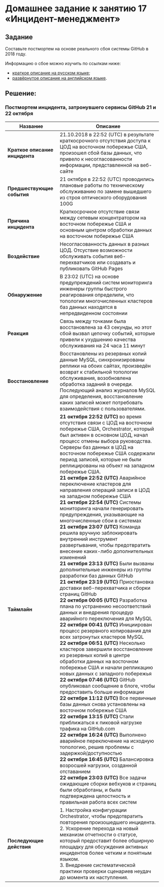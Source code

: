 # Домашнее задание к занятию 17 «Инцидент-менеджмент»

## Задание

Составьте постмортем на основе реального сбоя системы GitHub в 2018 году.

Информацию о сбое можно изучить по ссылкам ниже:

* [краткое описание на русском языке](https://habr.com/ru/post/427301/);
* [развёрнутое описание на английском языке](https://github.blog/2018-10-30-oct21-post-incident-analysis/).

## Решение:

### Постмортем инцидента, затронувшего сервисы GitHub 21 и 22 октября
| Название | Описание |
|-----|-----|
**Краткое описание инцидента** | 21.10.2018 в 22:52 (UTC) в результате краткосрочного отсутствия доступа к ЦОД на восточном побережье США, произошел сбой базы данных, что привело к несогласованности информации, представленной на веб-сайте
**Предшествующие события** | 21 октября в 22:52 (UTC) проводились плановые работы по техническому обслуживанию по замене вышедшего из строя оптического оборудования 100G
**Причина инцидента** | Краткосрочное отсутствие связи между сетевым концентратором на восточном побережье США и основным центром обработки данных на восточном побережье США
**Воздействие** | Несогласованность данных в разных ЦОД. Отсуствие возможности обслуживать события веб-перехватчиков или создавать и публиковать GitHub Pages
**Обнаружение** | В 23:02 (UTC) на основе предупреждений систем мониторинга инженеры группы быстрого реагирования определили, что топологии многочисленных кластеров баз данных находятся в непредвиденном состоянии
**Реакция** | Связь между точками была восстановлена за 43 секунды, но этот сбой вызвал цепочку событий, которые привели к ухудшению качества обслуживания на 24 часа 11 минут
**Восстановление** | Восстановлены из резервных копий данные MySQL, синхронизированы реплики на обоих сайтах, произведён возврат к стабильной топологии обслуживания, возобновлена обработка заданий в очереди. Последующий анализ журналов MySQL для определения, восстановление каких записей может потребовать взаимодействия с пользователями.
**Таймлайн** | **21 октября 22:52 (UTC)** во время отсутствия связи с ЦОД на восточном побережье США, Orchestrator, который был активен в основном ЦОД, начал процесс отмены выбора руководства. Серверы баз данных в ЦОД на восточном побережье США содержали период записей, которые не были реплицированы на объект на западном побережье США. <br /> **21 октября 22:52 (UTC)** Аварийное переключение кластеров для направления операций записи в ЦОД на западном побережье США <br /> **21 октября 22:54 (UTC)** Системы мониторинга начали генерировать предупреждения, указывающие на многочисленные сбои в системах <br /> **21 октября 23:07 (UTC)** Команда решила вручную заблокировать внутренний инструмент развертывания, чтобы предотвратить внесение каких-либо дополнительных изменений <br /> **21 октября 23:13 (UTC)** Были вызваны дополнительные инженеры из группы разработки баз данных GitHub <br /> **21 октября 23:19 (UTC)**  Приостановка доставки веб-перехватчика и сборки страниц GitHub <br /> **22 октября 00:05 (UTC)** Разработка плана по устранению несоответствий данных и внедрения процедур аварийного переключения для MySQL <br /> **22 октября 00:41 (UTC)** Инициирован процесс резервного копирования для всех затронутых кластеров MySQL <br /> **22 октября 06:51 (UTC)** Несколько кластеров завершили восстановление из резервных копий в центре обработки данных на восточном побережье США и начали репликацию новых данных с западного побережья <br /> **22 октября 07:46 (UTC)** GitHub опубликовал сообщение в блоге, чтобы предоставить больше информации <br /> **22 октября 11:12 (UTC)** Все первичные базы данных снова установлены на восточном побережье США <br /> **22 октября 13:15 (UTC)** Стали приближаться к пиковой нагрузке трафика на GitHub.com <br /> **22 октября 16:24 (UTC)** Выполнено аварийное переключение на исходную топологию, решив проблемы с задержкой/доступностью <br /> **22 октября 16:45 (UTC)** Балансировка возросшей нагрузки, созданной отставанием  <br /> **22 октября 23:03 (UTC)** Все задачи ожидающие сборки вебхуков и страниц были обработаны, и была подтверждена целостность и правильная работа всех систем
**Последующие действия** | 1. Настройка конфигурации Orchestrator, чтобы предотвратить повторения произошедшего инцидента. <br /> 2. Ускорение перехода на новый механизм отчетности о статусе, который предоставит более обширную площадку для обсуждения активных инцидентов более четким и понятным языком. <br /> 3. Внедрение систематической практики проверки сценариев неудач до момента их наступления.
